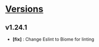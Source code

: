 # [Versions](https://github.com/Tracktor/react-utils/releases)

## v1.24.1
- **[fix]** : Change Eslint to Biome for linting
